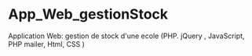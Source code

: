 # App_Web_gestionStock
Application Web: gestion de stock d'une ecole (PHP. jQuery , JavaScript, PHP mailer, Html, CSS )
